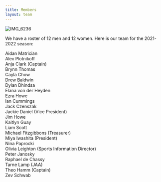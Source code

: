 ```yaml
---
title: Members
layout: team
---
```

![IMG_6236](https://user-images.githubusercontent.com/82841102/131922028-c328dddb-c50d-4c47-886d-a583982b2ac1.JPG)

We have a roster of 12 men and 12 women. Here is our team for the 2021-2022 season:

Aidan Matrician  
Alex Plotnikoff  
Anja Clark (Captain)  
Brynn Thomas  
Cayla Chow  
Drew Baldwin  
Dylan Dhindsa  
Elana von der Heyden  
Ezra Howe  
Ian Cummings  
Jack Czenszak  
Jackie Daniel (Vice President)  
Jim Howe  
Kaitlyn Guay  
Liam Scott  
Michael Fitzgibbons (Treasurer)  
Miya Iwashita (President)  
Nina Paprocki  
Olivia Leighton (Sports Information Director)  
Peter Janosky  
Raphael de Chassy  
Tarne Lamp (JAA)  
Theo Hamm (Captain)  
Zev Schwab  

